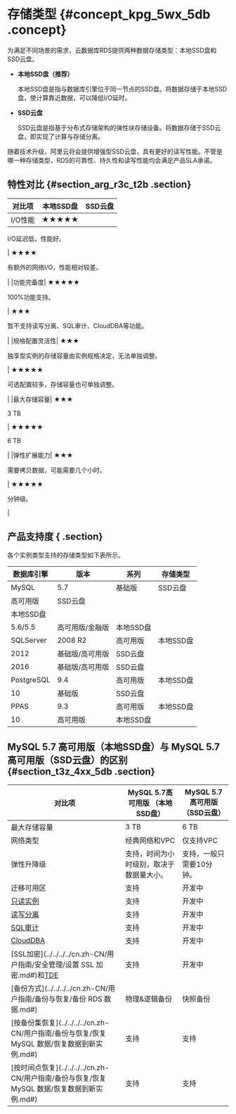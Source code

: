 # 存储类型 {#concept_kpg_5wx_5db .concept}

为满足不同场景的需求，云数据库RDS提供两种数据存储类型：本地SSD盘和SSD云盘。

-   **本地SSD盘（推荐）**

    本地SSD盘是指与数据库引擎位于同一节点的SSD盘。将数据存储于本地SSD盘，使计算靠近数据，可以降低I/O延时。

-   **SSD云盘**

    SSD云盘是指基于分布式存储架构的弹性块存储设备。将数据存储于SSD云盘，即实现了计算与存储分离。


随着技术升级，阿里云将会提供增强型SSD云盘，具有更好的读写性能。不管是哪一种存储类型，RDS的可靠性、持久性和读写性能均会满足产品SLA承诺。

## 特性对比 {#section_arg_r3c_t2b .section}

|对比项|本地SSD盘|SSD云盘|
|---|------|-----|
|I/O性能| ★★★★★

 I/O延迟低，性能好。

 | ★★★★

 有额外的网络I/O，性能相对较差。

 |
|功能完备度| ★★★★★

 100%功能支持。

 | ★★★

 暂不支持读写分离、SQL审计、CloudDBA等功能。

 |
|规格配置灵活性| ★★★

 独享型实例的存储容量由实例规格决定，无法单独调整。

 | ★★★★★

 可选配置较多，存储容量也可单独调整。

 |
|最大存储容量| ★★★

 3 TB

 | ★★★★★

 6 TB

 |
|弹性扩展能力| ★★★

 需要拷贝数据，可能需要几个小时。

 | ★★★★★

 分钟级。

 |

## 产品支持度 { .section}

各个实例类型支持的存储类型如下表所示。

|数据库引擎|版本|系列|存储类型|
|-----|--|--|----|
|MySQL|5.7|基础版|SSD云盘|
|高可用版|SSD云盘|
|本地SSD盘|
|5.6/5.5|高可用版/金融版|本地SSD盘|
|SQLServer|2008 R2|高可用版|本地SSD盘|
|2012|基础版/高可用版|SSD云盘|
|2016|基础版/高可用版|SSD云盘|
|PostgreSQL|9.4|高可用版|本地SSD盘|
|10|基础版|SSD云盘|
|PPAS|9.3|高可用版|本地SSD盘|
|10|高可用版|本地SSD盘|

## MySQL 5.7 高可用版（本地SSD盘）与 MySQL 5.7 高可用版（SSD云盘）的区别 {#section_t3z_4xx_5db .section}

|对比项|MySQL 5.7高可用版 （本地SSD盘）|MySQL 5.7高可用版（SSD云盘）|
|---|----------------------|--------------------|
|最大存储容量|3 TB|6 TB|
|网络类型|经典网络和VPC|仅支持VPC|
|弹性升降级|支持，时间为小时级别，取决于数据量大小。|支持，一般只需要10分钟。|
|迁移可用区|支持|开发中|
|[只读实例](../../../../cn.zh-CN/快速入门MySQL版/扩展实例/只读实例/只读实例简介.md#)|支持|开发中|
|[读写分离](../../../../cn.zh-CN/用户指南/读写分离/读写分离简介.md#)|支持|开发中|
|[SQL审计](../../../../cn.zh-CN/用户指南/安全管理/SQL审计.md#)|支持|开发中|
|[CloudDBA](../../../../cn.zh-CN/用户指南/CloudDBA数据库性能优化/CloudDBA简介.md#)|支持|开发中|
|[SSL加密](../../../../cn.zh-CN/用户指南/安全管理/设置 SSL 加密.md#)和[TDE](../../../../cn.zh-CN/用户指南/安全管理/设置透明数据加密.md#)|支持|开发中|
|[备份方式](../../../../cn.zh-CN/用户指南/备份与恢复/备份 RDS 数据.md#)|物理&逻辑备份|快照备份|
|[按备份集恢复](../../../../cn.zh-CN/用户指南/备份与恢复/恢复 MySQL 数据/恢复数据到新实例.md#)|支持|支持|
|[按时间点恢复](../../../../cn.zh-CN/用户指南/备份与恢复/恢复 MySQL 数据/恢复数据到新实例.md#)|支持|支持|

